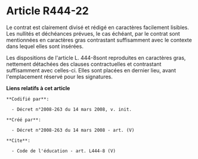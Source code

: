 # Article R444-22

Le contrat est clairement divisé et rédigé en caractères facilement lisibles. Les nullités et déchéances prévues, le cas
échéant, par le contrat sont mentionnées en caractères gras contrastant suffisamment avec le contexte dans lequel elles sont
insérées. 

Les dispositions de l'article L. 444-8sont reproduites en caractères gras, nettement détachées des clauses contractuelles et
contrastant suffisamment avec celles-ci. Elles sont placées en dernier lieu, avant l'emplacement réservé pour les signatures.

**Liens relatifs à cet article**

	**Codifié par**:

	  - Décret n°2008-263 du 14 mars 2008, v. init.

	**Créé par**:

	  - Décret n°2008-263 du 14 mars 2008 - art. (V)

	**Cite**:

	  - Code de l'éducation - art. L444-8 (V)
